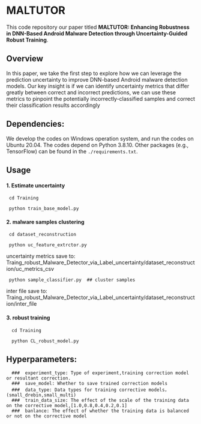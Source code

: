 # MALTUTOR


This code repository our paper titled **MALTUTOR: Enhancing Robustness in DNN-Based Android Malware Detection through Uncertainty-Guided Robust Training**.
 
## Overview
In this paper, we take the first step to explore how we can leverage the prediction uncertainty to improve DNN-based Android malware detection models.
Our key insight is if we can identify uncertainty metrics that differ greatly between correct and incorrect predictions, we can use these metrics to pinpoint the potentially incorrectly-classified samples and correct their classification results accordingly

## Dependencies:
We develop the codes on Windows operation system, and run the codes on Ubuntu 20.04. The codes depend on Python 3.8.10. Other packages (e.g., TensorFlow) can be found in the `./requirements.txt`.

##  Usage
#### 1. Estimate uncertainty
     cd Training 

     python train_base_model.py 


#### 2. malware samples clustering
     cd dataset_reconstruction

     python uc_feature_extrctor.py 

uncertainty metrics save to: Traing_robust_Malware_Detector_via_Label_uncertainty/dataset_reconstruction/uc_metrics_csv

     python sample_classifier.py  ## cluster samples 

inter file save to: Traing_robust_Malware_Detector_via_Label_uncertainty/dataset_reconstruction/inter_file

#### 3. robust training

      cd Training

      python CL_robust_model.py 

## Hyperparameters:
      
      ###  experiment_type: Type of experiment,training correction model or resultant correction.
      ###  save_model: Whether to save trained correction models
      ###  data_type: Data types for training corrective models，(small_drebin,small_multi)
      ###  train_data_size: The effect of the scale of the training data on the corrective model,[1.0,0.8,0.4,0.2,0.1]
      ###  banlance: The effect of whether the training data is balanced or not on the corrective model
